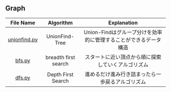 
## Graph
|File Name|Algorithm|Explanation|
|:--:|:--:|:--:|
|[unionfind.py](unionfind.py)|UnionFind-Tree|Union-Findはグループ分けを効率的に管理することができるデータ構造|
|[bfs.py](bfs.py)|breadth first search|スタートに近い頂点から順に探索していくアルゴリズム|
|[dfs.py](dfs.py)|Depth First Search|進めるだけ進み行き詰まったら一歩戻るアルゴリズム|
